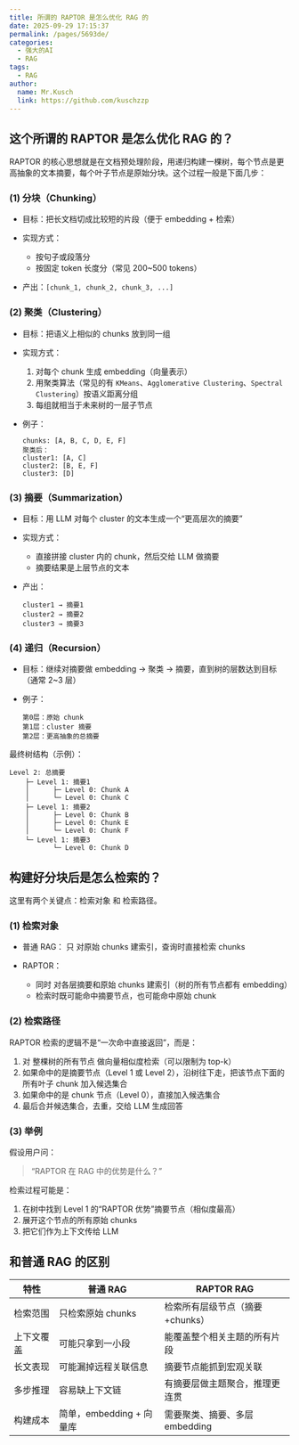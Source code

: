 ```yaml
---
title: 所谓的 RAPTOR 是怎么优化 RAG 的
date: 2025-09-29 17:15:37
permalink: /pages/5693de/
categories:
  - 强大的AI
  - RAG
tags:
  - RAG
author: 
  name: Mr.Kusch
  link: https://github.com/kuschzzp
---
```

## 这个所谓的 RAPTOR 是怎么优化 RAG 的？

RAPTOR 的核心思想就是在文档预处理阶段，用递归构建一棵树，每个节点是更高抽象的文本摘要，每个叶子节点是原始分块。这个过程一般是下面几步：

### (1) 分块（Chunking）

* 目标：把长文档切成比较短的片段（便于 embedding + 检索）
* 实现方式：

    * 按句子或段落分
    * 按固定 token 长度分（常见 200\~500 tokens）
* 产出：`[chunk_1, chunk_2, chunk_3, ...]`


### (2) 聚类（Clustering）

* 目标：把语义上相似的 chunks 放到同一组
* 实现方式：

    1. 对每个 chunk 生成 embedding（向量表示）
    2. 用聚类算法（常见的有 `KMeans`、`Agglomerative Clustering`、`Spectral Clustering`）按语义距离分组
    3. 每组就相当于未来树的一层子节点
* 例子：

  ```
  chunks: [A, B, C, D, E, F]
  聚类后：
  cluster1: [A, C]
  cluster2: [B, E, F]
  cluster3: [D]
  ```



### (3) 摘要（Summarization）

* 目标：用 LLM 对每个 cluster 的文本生成一个“更高层次的摘要”
* 实现方式：

    * 直接拼接 cluster 内的 chunk，然后交给 LLM 做摘要
    * 摘要结果是上层节点的文本
* 产出：

  ```
  cluster1 → 摘要1
  cluster2 → 摘要2
  cluster3 → 摘要3
  ```



### (4) 递归（Recursion）

* 目标：继续对摘要做 embedding → 聚类 → 摘要，直到树的层数达到目标（通常 2\~3 层）
* 例子：

  ```
  第0层：原始 chunk
  第1层：cluster 摘要
  第2层：更高抽象的总摘要
  ```

最终树结构（示例）：

```
Level 2: 总摘要
    ├─ Level 1: 摘要1
    │      ├─ Level 0: Chunk A
    │      └─ Level 0: Chunk C
    ├─ Level 1: 摘要2
    │      ├─ Level 0: Chunk B
    │      ├─ Level 0: Chunk E
    │      └─ Level 0: Chunk F
    └─ Level 1: 摘要3
           └─ Level 0: Chunk D
```



## 构建好分块后是怎么检索的？

这里有两个关键点：检索对象 和 检索路径。

### (1) 检索对象

* 普通 RAG：
  只 对原始 chunks 建索引，查询时直接检索 chunks
* RAPTOR：

    * 同时 对各层摘要和原始 chunks 建索引（树的所有节点都有 embedding）
    * 检索时既可能命中摘要节点，也可能命中原始 chunk



### (2) 检索路径

RAPTOR 检索的逻辑不是“一次命中直接返回”，而是：

1. 对 整棵树的所有节点 做向量相似度检索（可以限制为 top-k）
2. 如果命中的是摘要节点（Level 1 或 Level 2），沿树往下走，把该节点下面的所有叶子 chunk 加入候选集合
3. 如果命中的是 chunk 节点（Level 0），直接加入候选集合
4. 最后合并候选集合，去重，交给 LLM 生成回答



### (3) 举例

假设用户问：

> “RAPTOR 在 RAG 中的优势是什么？”

检索过程可能是：

1. 在树中找到 Level 1 的“RAPTOR 优势”摘要节点（相似度最高）
2. 展开这个节点的所有原始 chunks
3. 把它们作为上下文传给 LLM



## 和普通 RAG 的区别

| 特性    | 普通 RAG             | RAPTOR RAG           |
| ----- | ------------------ | -------------------- |
| 检索范围  | 只检索原始 chunks       | 检索所有层级节点（摘要+chunks）  |
| 上下文覆盖 | 可能只拿到一小段           | 能覆盖整个相关主题的所有片段       |
| 长文表现  | 可能漏掉远程关联信息         | 摘要节点能抓到宏观关联          |
| 多步推理  | 容易缺上下文链            | 有摘要层做主题聚合，推理更连贯      |
| 构建成本  | 简单，embedding + 向量库 | 需要聚类、摘要、多层 embedding |